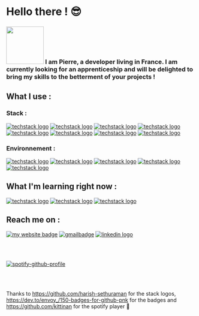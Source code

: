 # Hello there ! 😎
<!-- about me -->
### <img src="https://media.tenor.com/6BwwiXkqO3QAAAAd/france-eiffel-tower.gif" width=100> I am Pierre, a developer living in France. I am currently looking for an apprenticeship and will be delighted to bring my skills to the betterment of your projects !
<!-- stack -->
## What I use :
### Stack :

[![techstack logo](https://readme-components.vercel.app/api?component=logo&logo=html5&fill=e34c26&text=false)](https://github.com/harish-sethuraman/readme-components)
[![techstack logo](https://readme-components.vercel.app/api?component=logo&logo=css3&fill=264de4&text=false)](https://github.com/harish-sethuraman/readme-components)
[![techstack logo](https://readme-components.vercel.app/api?component=logo&logo=sass&textfill=f8fafc&fill=CD6799&text=false)](https://github.com/harish-sethuraman/readme-components)
[![techstack logo](https://readme-components.vercel.app/api?component=logo&logo=javascript&textfill=000000&fill=f7df1e&text=false)](https://github.com/harish-sethuraman/readme-components)
[![techstack logo](https://readme-components.vercel.app/api?component=logo&logo=react&textfill=61DBFB&fill=242443&text=false&animation=spin)](https://github.com/harish-sethuraman/readme-components)
[![techstack logo](https://readme-components.vercel.app/api?component=logo&logo=node.js&textfill=3c873a&fill=303030&text=false)](https://github.com/harish-sethuraman/readme-components)
[![techstack logo](https://readme-components.vercel.app/api?component=logo&logo=mongodb&textfill=589636&fill=E8E7D5&text=false)](https://github.com/harish-sethuraman/readme-components)
[![techstack logo](https://readme-components.vercel.app/api?component=logo&logo=mysql&textfill=00758F&fill=F29111&text=false)](https://github.com/harish-sethuraman/readme-components)

### Environnement :

[![techstack logo](https://readme-components.vercel.app/api?component=logo&logo=visualstudiocode&textfill=0078d7&fill=f8fafc&text=false)](https://github.com/harish-sethuraman/readme-components)
[![techstack logo](https://readme-components.vercel.app/api?component=logo&logo=prettier&textfill=333333&fill=f8fafc&text=false)](https://github.com/harish-sethuraman/readme-components)
[![techstack logo](https://readme-components.vercel.app/api?component=logo&logo=git&textfill=f8fafc&fill=F1502F&text=false)](https://github.com/harish-sethuraman/readme-components)
[![techstack logo](https://readme-components.vercel.app/api?component=logo&logo=windows&textfill=ffffff&fill=0078d4&text=false)](https://github.com/harish-sethuraman/readme-components)
[![techstack logo](https://readme-components.vercel.app/api?component=logo&logo=linux&textfill=333333&fill=f8fafc&text=false)](https://github.com/harish-sethuraman/readme-components)

## What I'm learning right now :

[![techstack logo](https://readme-components.vercel.app/api?component=logo&logo=java&textfill=000000&fill=5382a1&text=false)](https://github.com/harish-sethuraman/readme-components)
[![techstack logo](https://readme-components.vercel.app/api?component=logo&logo=eclipseide&textfill=2C2255&fill=f8fafc&text=false)](https://github.com/harish-sethuraman/readme-components)
[![techstack logo](https://readme-components.vercel.app/api?component=logo&logo=tailwindcss&textfill=3490dc&fill=f8fafc&text=false)](https://github.com/harish-sethuraman/readme-components)

## Reach me on :

[![my website badge](https://img.shields.io/badge/website-000000?style=for-the-badge&logo=About.me&logoColor=white)](https://pierrefraisse-portfolio.netlify.app/)
[![gmailbadge](https://img.shields.io/badge/Gmail-D14836?style=for-the-badge&logo=gmail&logoColor=white)](pierrefraisse90@gmail.com)
[![linkedin logo](https://img.shields.io/badge/LinkedIn-0077B5?style=for-the-badge&logo=linkedin&logoColor=white)](https://www.linkedin.com/in/pierre-fraisse-83b4b5253/)

<br>
<br>

[![spotify-github-profile](https://spotify-github-profile.vercel.app/api/view?uid=21h64xlyb74hjtpguumzr3uxq&cover_image=true&theme=default&show_offline=false&background_color=121212&interchange=false)](https://spotify-github-profile.vercel.app/api/view?uid=21h64xlyb74hjtpguumzr3uxq&redirect=true)

<br>
<br>

Thanks to https://github.com/harish-sethuraman for the stack logos, https://dev.to/envoy_/150-badges-for-github-pnk for the badges and https://github.com/kittinan for the spotify player 👏
